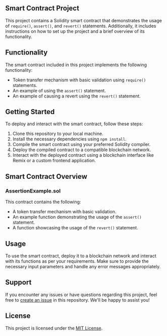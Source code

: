 ## Smart Contract Project

This project contains a Solidity smart contract that demonstrates the usage of `require()`, `assert()`, and `revert()` statements. Additionally, it includes instructions on how to set up the project and a brief overview of its functionality.

## Functionality

The smart contract included in this project implements the following functionality:

- Token transfer mechanism with basic validation using `require()` statements.
- An example of using the `assert()` statement.
- An example of causing a revert using the `revert()` statement.

## Getting Started

To deploy and interact with the smart contract, follow these steps:

1. Clone this repository to your local machine.
2. Install the necessary dependencies using `npm install`.
3. Compile the smart contract using your preferred Solidity compiler.
4. Deploy the compiled contract to a compatible blockchain network.
5. Interact with the deployed contract using a blockchain interface like Remix or a custom frontend application.

## Smart Contract Overview

### AssertionExample.sol

This contract contains the following:

- A token transfer mechanism with basic validation.
- An example function demonstrating the usage of the `assert()` statement.
- A function showcasing the usage of the `revert()` statement.

## Usage

To use the smart contract, deploy it to a blockchain network and interact with its functions as per your requirements. Make sure to provide the necessary input parameters and handle any error messages appropriately.

## Support

If you encounter any issues or have questions regarding this project, feel free to [create an issue](link-to-issues-page) in this repository. We'll be happy to assist you!

## License

This project is licensed under the [MIT License](link-to-license-file).
